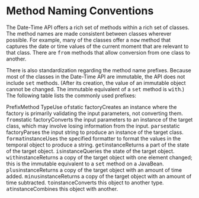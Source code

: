
# Method Naming Conventions


The Date-Time API offers a rich set of methods within a rich set of classes. The method names are made consistent between classes wherever possible. For example, many of the classes offer a <tt>now</tt> method that captures the date or time values of the current moment that are relevant to that class. There are <tt>from</tt> methods that allow conversion from one class to another.


There is also standardization regarding the method name prefixes. Because most of the classes in the Date-Time API are immutable, the API does not include <tt>set</tt> methods. (After its creation, the value of an immutable object cannot be changed. The immutable equivalent of a <tt>set</tt> method is <tt>with</tt>.) The following table lists the commonly used prefixes:
<th id="h1">Prefix</th><th id="h2">Method Type</th><th id="h3">Use</th>
<td headers="h1"><tt>of</tt></td><td headers="h2">static factory</td><td headers="h3">Creates an instance where the factory is primarily validating the input parameters, not converting them.</td>
<td headers="h1"><tt>from</tt></td><td headers="h2">static factory</td><td headers="h3">Converts the input parameters to an instance of the target class, which may involve losing information from the input.</td>
<td headers="h1"><tt>parse</tt></td><td headers="h2">static factory</td><td headers="h3">Parses the input string to produce an instance of the target class.</td>
<td headers="h1"><tt>format</tt></td><td headers="h2">instance</td><td headers="h3">Uses the specified formatter to format the values in the temporal object to produce a string.</td>
<td headers="h1"><tt>get</tt></td><td headers="h2">instance</td><td headers="h3">Returns a part of the state of the target object.</td>
<td headers="h1"><tt>is</tt></td><td headers="h2">instance</td><td headers="h3">Queries the state of the target object.</td>
<td headers="h1"><tt>with</tt></td><td headers="h2">instance</td><td headers="h3">Returns a copy of the target object with one element changed; this is the immutable equivalent to a <tt>set</tt> method on a JavaBean.</td>
<td headers="h1"><tt>plus</tt></td><td headers="h2">instance</td><td headers="h3">Returns a copy of the target object with an amount of time added.</td>
<td headers="h1"><tt>minus</tt></td><td headers="h2">instance</td><td headers="h3">Returns a copy of the target object with an amount of time subtracted.</td>
<td headers="h1"><tt>to</tt></td><td headers="h2">instance</td><td headers="h3">Converts this object to another type.</td>
<td headers="h1"><tt>at</tt></td><td headers="h2">instance</td><td headers="h3">Combines this object with another.</td>
